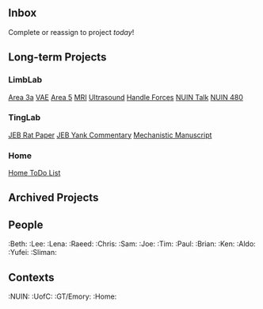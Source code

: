 ## Inbox
Complete or reassign to project _today_!

## Long-term Projects
### LimbLab
 [Area 3a](Projects/Area3a_Notes.md)
 [VAE](VAE_Notes.md)
 [Area 5](Projects/Area5_Notes.md)
 [MRI](Projects/MRI_Notes.md)
 [Ultrasound](Projects/Ultrasound_Notes.md)
 [Handle Forces](Projects/HandleForces_Notes.md) 
 [NUIN Talk](Projects/NUINtalk_Notes.md)
 [NUIN 480](NUIN480_Notes.md)

### TingLab
 [JEB Rat Paper](Projects/2019JEB_ratsNotes.md)
 [JEB Yank Commentary](Projects/2019JEB_yankNotes.md)
 [Mechanistic Manuscript](Projects/2019_MechSpindleModelNotes.md)

### Home
 [Home ToDo List](HomeToDo_Notes.md)

## Archived Projects

## People
:Beth: :Lee: :Lena: :Raeed: :Chris: :Sam: :Joe: 
:Tim: :Paul: :Brian: :Ken: :Aldo: :Yufei: :Sliman:

## Contexts
:NUIN: :UofC: :GT/Emory: :Home: 






